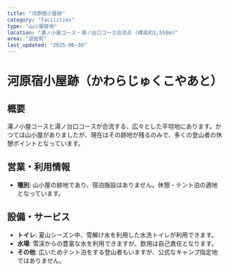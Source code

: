 ```yaml
---
title: "河原宿小屋跡"
category: "facilities"
type: "山小屋跡地"
location: "滝ノ小屋コース・湯ノ台口コース合流点 (標高約1,550m)"
area: "遊佐町"
last_updated: "2025-06-30"
---
```


# 河原宿小屋跡（かわらじゅくこやあと）

## 概要
滝ノ小屋コースと湯ノ台口コースが合流する、広々とした平坦地にあります。かつては山小屋がありましたが、現在はその跡地が残るのみで、多くの登山者の休憩ポイントとなっています。

## 営業・利用情報
- **種別**: 山小屋の跡地であり、宿泊施設はありません。休憩・テント泊の適地となっています。

## 設備・サービス
- **トイレ**: 夏山シーズン中、雪解け水を利用した水洗トイレが利用できます。
- **水場**: 雪渓からの豊富な水を利用できますが、飲用は自己責任となります。
- **その他**: 広いためテント泊をする登山者もいますが、公式なキャンプ指定地ではありません。